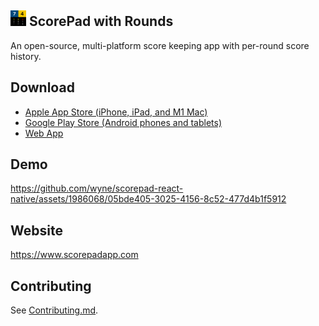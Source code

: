 <img src="assets/icon.png" height="25"> ScorePad with Rounds
---

An open-source, multi-platform score keeping app with per-round score history.

## Download

- [Apple App Store (iPhone, iPad, and M1 Mac)](https://apps.apple.com/us/app/scorepad-with-rounds/id1577906063)
- [Google Play Store (Android phones and tablets)](https://play.google.com/store/apps/details?id=com.wyne.scorepad)
- [Web App](https://wyne.github.io/scorepad-app/)

## Demo

https://github.com/wyne/scorepad-react-native/assets/1986068/05bde405-3025-4156-8c52-477d4b1f5912

## Website

https://www.scorepadapp.com

## Contributing

See [Contributing.md](Contributing.md).
